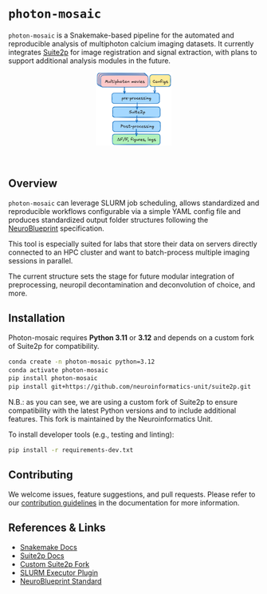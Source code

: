 # `photon-mosaic`

`photon-mosaic` is a Snakemake-based pipeline for the automated and reproducible analysis of multiphoton calcium imaging datasets. It currently integrates [Suite2p](https://suite2p.readthedocs.io/en/latest/) for image registration and signal extraction, with plans to support additional analysis modules in the future.

<p align="center">
  <img src="https://raw.githubusercontent.com/neuroinformatics-unit/photon-mosaic/main/docs/source/_static/photon-mosaic.png" alt="photon-mosaic" width="30%"/>
</p>

&nbsp;
## Overview
`photon-mosaic` can leverage SLURM job scheduling, allows standardized and reproducible workflows configurable via a simple YAML config file and produces standardized output folder structures following the [NeuroBlueprint](https://neuroblueprint.neuroinformatics.dev/latest/index.html) specification.

This tool is especially suited for labs that store their data on servers directly connected to an HPC cluster and want to batch-process multiple imaging sessions in parallel.

The current structure sets the stage for future modular integration of preprocessing, neuropil decontamination and deconvolution of choice, and more.

## Installation

Photon-mosaic requires **Python 3.11** or **3.12** and depends on a custom fork of Suite2p for compatibility.

```bash
conda create -n photon-mosaic python=3.12
conda activate photon-mosaic
pip install photon-mosaic
pip install git+https://github.com/neuroinformatics-unit/suite2p.git
```
N.B.: as you can see, we are using a custom fork of Suite2p to ensure compatibility with the latest Python versions and to include additional features. This fork is maintained by the Neuroinformatics Unit.

To install developer tools (e.g., testing and linting):

```bash
pip install -r requirements-dev.txt
```

## Contributing

We welcome issues, feature suggestions, and pull requests. Please refer to our [contribution guidelines](https://photon-mosaic.neuroinformatics.dev/user_guide/index.html) in the documentation for more information.

## References & Links

- [Snakemake Docs](https://snakemake.readthedocs.io/en/stable/)
- [Suite2p Docs](https://suite2p.readthedocs.io/en/latest/)
- [Custom Suite2p Fork](https://github.com/neuroinformatics-unit/suite2p.git)
- [SLURM Executor Plugin](https://snakemake.github.io/snakemake-plugin-catalog/plugins/executor/slurm.html)
- [NeuroBlueprint Standard](https://neuroblueprint.neuroinformatics.dev/latest/index.html)
